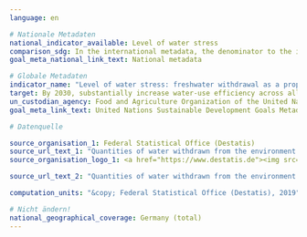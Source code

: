 ```yaml
---
language: en

# Nationale Metadaten
national_indicator_available: Level of water stress
comparison_sdg: In the international metadata, the denominator to the indicator consists of the total renewable freshwater resources minus the environmental flow requirements. For the calculation of this indicator, only the total renewable freshwater resources are used in the denominator.
goal_meta_national_link_text: National metadata

# Globale Metadaten
indicator_name: "Level of water stress: freshwater withdrawal as a proportion of available freshwater resources"
target: By 2030, substantially increase water-use efficiency across all sectors and ensure sustainable withdrawals and supply of freshwater to address water scarcity and substantially reduce the number of people suffering from water scarcity
un_custodian_agency: Food and Agriculture Organization of the United Nations (FAO)
goal_meta_link_text: United Nations Sustainable Development Goals Metadata

# Datenquelle

source_organisation_1: Federal Statistical Office (Destatis)
source_url_text_1: "Quantities of water withdrawn from the environment (Only available in German)"
source_organisation_logo_1: <a href="https://www.destatis.de"><img src="https://g205sdgs.github.io/sdg-indicators/public/LogosEn/destatis.png" alt="Logo Destatis" /></a>

source_url_text_2: "Quantities of water withdrawn from the environment and used for cooling (Only available in German)"

computation_units: "&copy; Federal Statistical Office (Destatis), 2019"

# Nicht ändern!
national_geographical_coverage: Germany (total)
---
```

